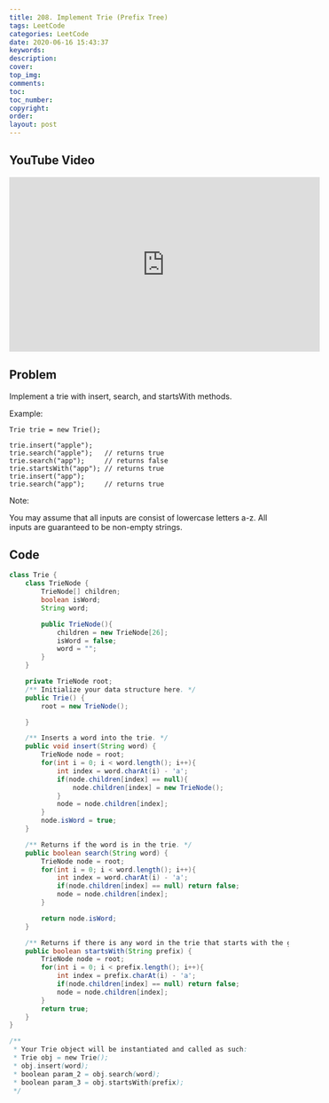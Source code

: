 ```yaml
---
title: 208. Implement Trie (Prefix Tree)
tags: LeetCode
categories: LeetCode
date: 2020-06-16 15:43:37
keywords:
description:
cover:
top_img:
comments:
toc:
toc_number:
copyright:
order:
layout: post
---
```


## YouTube Video

<iframe width="560" height="315" src="https://www.youtube.com/embed/1gR5FfipQXM" frameborder="0" allow="accelerometer; autoplay; encrypted-media; gyroscope; picture-in-picture" allowfullscreen></iframe>

## Problem

Implement a trie with insert, search, and startsWith methods.

Example:

```
Trie trie = new Trie();

trie.insert("apple");
trie.search("apple");   // returns true
trie.search("app");     // returns false
trie.startsWith("app"); // returns true
trie.insert("app");
trie.search("app");     // returns true
```

Note:

You may assume that all inputs are consist of lowercase letters a-z.
All inputs are guaranteed to be non-empty strings.

## Code

```java
class Trie {
    class TrieNode {
        TrieNode[] children;
        boolean isWord;
        String word;

        public TrieNode(){
            children = new TrieNode[26];
            isWord = false;
            word = "";
        }
    }

    private TrieNode root;
    /** Initialize your data structure here. */
    public Trie() {
        root = new TrieNode();

    }

    /** Inserts a word into the trie. */
    public void insert(String word) {
        TrieNode node = root;
        for(int i = 0; i < word.length(); i++){
            int index = word.charAt(i) - 'a';
            if(node.children[index] == null){
                node.children[index] = new TrieNode();
            }
            node = node.children[index];
        }
        node.isWord = true;
    }

    /** Returns if the word is in the trie. */
    public boolean search(String word) {
        TrieNode node = root;
        for(int i = 0; i < word.length(); i++){
            int index = word.charAt(i) - 'a';
            if(node.children[index] == null) return false;
            node = node.children[index];
        }

        return node.isWord;
    }

    /** Returns if there is any word in the trie that starts with the given prefix. */
    public boolean startsWith(String prefix) {
        TrieNode node = root;
        for(int i = 0; i < prefix.length(); i++){
            int index = prefix.charAt(i) - 'a';
            if(node.children[index] == null) return false;
            node = node.children[index];
        }
        return true;
    }
}

/**
 * Your Trie object will be instantiated and called as such:
 * Trie obj = new Trie();
 * obj.insert(word);
 * boolean param_2 = obj.search(word);
 * boolean param_3 = obj.startsWith(prefix);
 */
```
